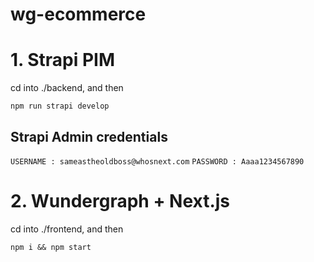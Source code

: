# wg-ecommerce


# 1. Strapi PIM
cd into ./backend, and then

```npm run strapi develop```

## Strapi Admin credentials
```USERNAME : sameastheoldboss@whosnext.com```
```PASSWORD : Aaaa1234567890```


# 2. Wundergraph + Next.js

cd into ./frontend, and then

```npm i && npm start ```
